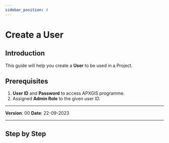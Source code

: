 ```yaml
---
sidebar_position: 4
---
```


# Create a User

## **Introduction**
This guide will help you create a **User** to be used in a Project.

## **Prerequisites**
1.	**User ID** and **Password** to access APXGIS programme.
2.	Assigned **Admin Role** to the given user ID.

------------

**Version**: 00
**Date**: 22-09-2023

------------
## **Step by Step**
